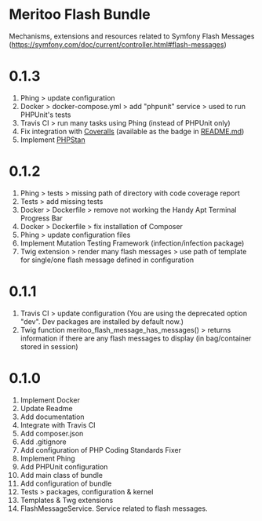 # Meritoo Flash Bundle

Mechanisms, extensions and resources related to Symfony Flash Messages
(https://symfony.com/doc/current/controller.html#flash-messages)

# 0.1.3

1. Phing > update configuration
2. Docker > docker-compose.yml > add "phpunit" service > used to run PHPUnit's tests
3. Travis CI > run many tasks using Phing (instead of PHPUnit only)
4. Fix integration with [Coveralls](https://www.coveralls.io) (available as the badge in [README.md](README.md))
5. Implement [PHPStan](https://github.com/phpstan/phpstan)

# 0.1.2

1. Phing > tests > missing path of directory with code coverage report
2. Tests > add missing tests
3. Docker > Dockerfile > remove not working the Handy Apt Terminal Progress Bar
4. Docker > Dockerfile > fix installation of Composer
5. Phing > update configuration files
6. Implement Mutation Testing Framework (infection/infection package)
7. Twig extension > render many flash messages > use path of template for single/one flash message defined in 
configuration

# 0.1.1

1. Travis CI > update configuration (You are using the deprecated option "dev". Dev packages are installed by default
now.)
2. Twig function meritoo_flash_message_has_messages() > returns information if there are any flash messages to 
display (in bag/container stored in session)

# 0.1.0

1. Implement Docker
2. Update Readme
3. Add documentation
4. Integrate with Travis CI
5. Add composer.json
6. Add .gitignore
7. Add configuration of PHP Coding Standards Fixer
8. Implement Phing
9. Add PHPUnit configuration
10. Add main class of bundle
11. Add configuration of bundle
12. Tests > packages, configuration & kernel
13. Templates & Twg extensions
14. FlashMessageService. Service related to flash messages.
